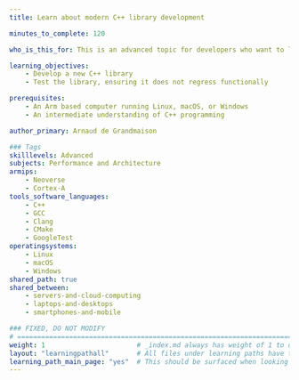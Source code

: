 ```yaml
---
title: Learn about modern C++ library development

minutes_to_complete: 120

who_is_this_for: This is an advanced topic for developers who want to learn how to develop a library in modern C++ on Arm using matrix processing as an example.

learning_objectives:
    - Develop a new C++ library
    - Test the library, ensuring it does not regress functionally

prerequisites:
    - An Arm based computer running Linux, macOS, or Windows
    - An intermediate understanding of C++ programming

author_primary: Arnaud de Grandmaison

### Tags
skilllevels: Advanced
subjects: Performance and Architecture
armips:
    - Neoverse
    - Cortex-A
tools_software_languages:
    - C++
    - GCC
    - Clang
    - CMake
    - GoogleTest
operatingsystems:
    - Linux
    - macOS
    - Windows
shared_path: true
shared_between:
    - servers-and-cloud-computing
    - laptops-and-desktops
    - smartphones-and-mobile

### FIXED, DO NOT MODIFY
# ================================================================================
weight: 1                       # _index.md always has weight of 1 to order correctly
layout: "learningpathall"       # All files under learning paths have this same wrapper
learning_path_main_page: "yes"  # This should be surfaced when looking for related content. Only set for _index.md of learning path content.
---
```

